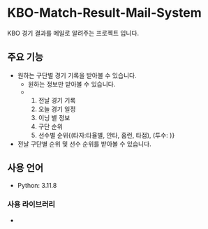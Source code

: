 # KBO-Match-Result-Mail-System
KBO 경기 결과를 메일로 알려주는 프로젝트 입니다.

## 주요 기능
- 원하는 구단별 경기 기록을 받아볼 수 있습니다.
  - 원하는 정보만 받아볼 수 있습니다.
  - 1. 전날 경기 기록
    2. 오늘 경기 일정
    3. 이닝 별 정보
    4. 구단 순위
    5. 선수별 순위{(타자:타율별, 안타, 홈런, 타점), (투수: )}
- 전날 구단별 순위 및 선수 순위를 받아볼 수 있습니다. 


## 사용 언어
- Python: 3.11.8

### 사용 라이브러리
- 
